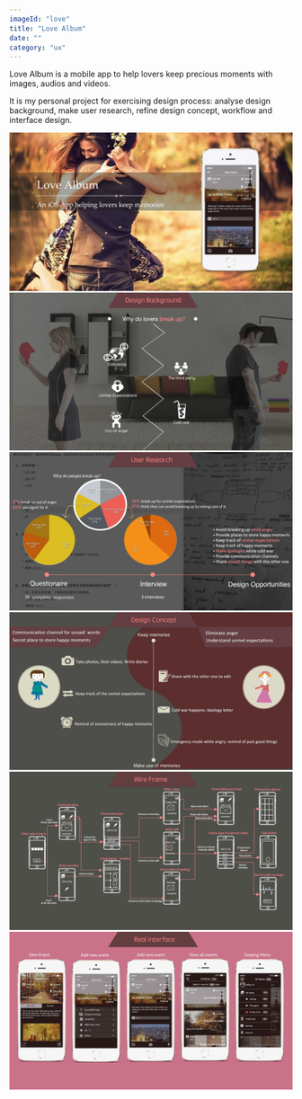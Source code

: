 ```yaml
---
imageId: "love"
title: "Love Album"
date: ""
category: "ux"
---
```


Love Album is a mobile app to help lovers keep precious moments with images, audios and videos.

It is my personal project for exercising design process: analyse design background, make user research, refine design concept, workflow and interface design.

![](images/love/LoveAlbum_0.jpg)
![](images/love/LoveAlbum_1.jpg)
![](images/love/LoveAlbum_2.jpg)
![](images/love/LoveAlbum_3.jpg)
![](images/love/LoveAlbum_4.jpg)
![](images/love/LoveAlbum_5.jpg)
